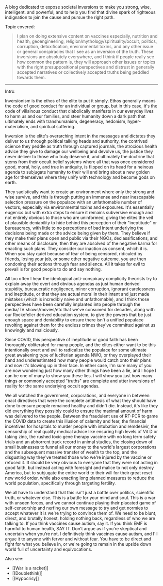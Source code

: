 A blog dedicated to expose societal inversions to make you strong, wise, intelligent, and powerful, and to help you find that divine spark of righteous indignation to join the cause and pursue the right path.

Topic covered:

> I plan on doing extensive content on vaccines especially, nutrition and health, geoengineering, religion/mythology/spirituality/occult, politics, corruption, detoxification, environmental toxins, and any other issue or general conspiracies that I see as an inversion of the truth. These inversions are absolutely everywhere, and I think if people really see how common the pattern is, they will approach other issues or topics with the right presuppositional perspectives and distrust in generally accepted narratives or collectively accepted truths being peddled towards them.

---

Intro:

Inversionism is the ethos of the elite to put it simply. Ethos generally means the code of good conduct for an individual or group, but in this case, it's the code of villainous conduct that diabolically manifests in our everyday lives to harm us and our families, and steer humanity down a dark path that ultimately ends with transhumanism, degeneracy, hedonism, hyper-materialism, and spiritual suffering.

Inversion is the elite's overarching intent in the messages and dictates they deliver to us through political talking heads and authority, the contrived science they peddle as truth through captured journals, the atrocious health advice they give to damage our wellbeing and devolve us, the justice they never deliver to those who truly deserve it, and ultimately the doctrine that stems from their occult belief systems where all that was once considered good, moral, holy, and true in antiquity, is flipped on its head for a heinous agenda to subjugate humanity to their will and bring about a new golden age for themselves where they unify with technology and become gods on earth.

They sadistically want to create an environment where only the strong and wise survive, and this is through putting an immense and near inescapable selection pressure on the populace with an unfathomable number of vectors, especially via environmental toxins and exposures. It's essentially eugenics but with extra steps to ensure it remains subversive enough and not entirely obvious to those who are uninformed, giving the elites the veil of plausible deniability to hide behind this perception of their "ineptitude" or bureaucracy, with little to no perceptions of bad intent underlying the decisions being made or the advice being given by them. They believe if they make their plans open and public via their NGOs, declassifications, and other means of disclosure, then they are absolved of the negative karma for enacting such plans. They consider our inaction as consent, which it is. When you stay quiet because of fear of being censored, ridiculed by friends, losing your job, or some other negative outcome, you are then condoning their actions through fear and silence. All it takes for evil to prevail is for good people to do and say nothing.

All too often I hear the ideological anti-conspiracy complicity theorists try to explain away the overt and obvious agendas as just human derived stupidity, bureaucratic negligence, minor corruption, ignorant carelessness and ineptitude, or that they are actual moral in their intent and just made mistakes (which is incredibly naive and unfathomable), and I think those perspectives have been carefully implanted into people through the media/TV shows/movies/etc that we've consumed for decades, along with our Rockefeller derived education system, to give the powers that be just enough space and deniability to ensure there isn't a unified populace revolting against them for the endless crimes they've committed against us knowingly and maliciously.

Since COVID, this perspective of ineptitude or good faith has been thoroughly obliterated for many people, and the elites either want to be this intentionally overt and evil to radicalize the populace for some ultimate great awakening type of luciferian agenda NWO, or they overplayed their hand and underestimated how many people would catch onto their plans and now it's blowing up in their face. In either case, I'm sure many of you are now wondering just how many other things have been a lie, and I hope I can be one of many to show you these lies. l will show you just how many things or commonly accepted "truths" are complete and utter inversions of reality for the same underlying occult agendas. 

We all watched the government, corporations, and everyone in between enact directives that were the complete antithesis of what they should have done to ensure people remained healthy and didn't die. Instead, it's like they did everything they possibly could to ensure the maximal amount of harm was delivered to the people. Between the fraudulent use of RT-PCR to game the COVID data to create this illusion of calamity and fear, the financial incentives for hospitals to murder people with intubation and remdesivir, the censorship of real quality medical advice like ensuring high levels of Vit D or taking zinc, the rushed toxic gene therapy vaccine with no long term safety trials and an abhorrent track record in animal studies, the closing down of small businesses to funnel all our money to the world's largest corporations and the subsequent massive transfer of wealth to the top, and the disgusting way they've treated those who we're injured by the vaccine or refused it. It should be very obvious to everyone that they were not acting in good faith, but instead acting with foresight and malice to not only destroy America, but to subjugate the entire world to their will for their great reset new world order, while also enacting long planned measures to reduce the world population, specifically through targeting fertility.

We all have to understand that this isn't just a battle over politics, scientific truth, or whatever else. This is a battle for your mind and soul. This is a war with unseen forces, and we cannot continue playing their placated game of self-censorship and nerfing our own message to try and get normies to accept whatever it is we're trying to convince them of. We need to be blunt, direct, and brutally honest, holding nothing back, regardless of who we are talking to. If you think vaccines cause autism, say it. If you think EMF is harmful to human health, SAY IT. Don't argue as if you're skeptical and uncertain when you're not. I definitively think vaccines cause autism, and I'll argue it to anyone with fervor and without fear. You have to be direct and fight for what you believe in, or we're going to remain in the upside down world full of uncertainty and equivocations.

Also see: 

- [[War is a racket]]
- [[Doublethink]]
- [[Hypocrisy]]